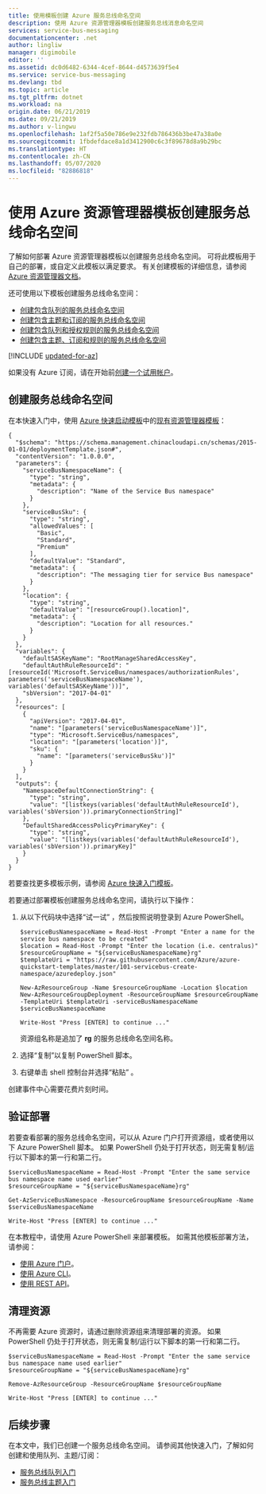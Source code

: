 ```yaml
---
title: 使用模板创建 Azure 服务总线命名空间
description: 使用 Azure 资源管理器模板创建服务总线消息命名空间
services: service-bus-messaging
documentationcenter: .net
author: lingliw
manager: digimobile
editor: ''
ms.assetid: dc0d6482-6344-4cef-8644-d4573639f5e4
ms.service: service-bus-messaging
ms.devlang: tbd
ms.topic: article
ms.tgt_pltfrm: dotnet
ms.workload: na
origin.date: 06/21/2019
ms.date: 09/21/2019
ms.author: v-lingwu
ms.openlocfilehash: 1af2f5a50e786e9e232fdb786436b3be47a38a0e
ms.sourcegitcommit: 1fbdefdace8a1d3412900c6c3f89678d8a9b29bc
ms.translationtype: HT
ms.contentlocale: zh-CN
ms.lasthandoff: 05/07/2020
ms.locfileid: "82886818"
---
```

# <a name="create-a-service-bus-namespace-by-using-an-azure-resource-manager-template"></a>使用 Azure 资源管理器模板创建服务总线命名空间

了解如何部署 Azure 资源管理器模板以创建服务总线命名空间。 可将此模板用于自己的部署，或自定义此模板以满足要求。 有关创建模板的详细信息，请参阅 [Azure 资源管理器文档](/azure/azure-resource-manager/)。

还可使用以下模板创建服务总线命名空间：

* [创建包含队列的服务总线命名空间](./service-bus-resource-manager-namespace-queue.md)
* [创建包含主题和订阅的服务总线命名空间](./service-bus-resource-manager-namespace-topic.md)
* [创建包含队列和授权规则的服务总线命名空间](./service-bus-resource-manager-namespace-auth-rule.md)
* [创建包含主题、订阅和规则的服务总线命名空间](./service-bus-resource-manager-namespace-topic-with-rule.md)

[!INCLUDE [updated-for-az](../../includes/updated-for-az.md)]

如果没有 Azure 订阅，请在开始前[创建一个试用帐户](https://www.azure.cn/pricing/1rmb-trial-full/?form-type=identityauth)。

## <a name="create-a-service-bus-namespace"></a>创建服务总线命名空间

在本快速入门中，使用 [Azure 快速启动模板](https://github.com/Azure/azure-quickstart-templates/blob/master/101-servicebus-create-namespace/azuredeploy.json)中的[现有资源管理器模板](https://azure.microsoft.com/resources/templates/)：

```
{
  "$schema": "https://schema.management.chinacloudapi.cn/schemas/2015-01-01/deploymentTemplate.json#",
  "contentVersion": "1.0.0.0",
  "parameters": {
    "serviceBusNamespaceName": {
      "type": "string",
      "metadata": {
        "description": "Name of the Service Bus namespace"
      }
    },
    "serviceBusSku": {
      "type": "string",
      "allowedValues": [
        "Basic",
        "Standard",
        "Premium"
      ],
      "defaultValue": "Standard",
      "metadata": {
        "description": "The messaging tier for service Bus namespace"
      }
    },
    "location": {
      "type": "string",
      "defaultValue": "[resourceGroup().location]",
      "metadata": {
        "description": "Location for all resources."
      }
    }
  },
  "variables": {
    "defaultSASKeyName": "RootManageSharedAccessKey",
    "defaultAuthRuleResourceId": "[resourceId('Microsoft.ServiceBus/namespaces/authorizationRules', parameters('serviceBusNamespaceName'), variables('defaultSASKeyName'))]",
    "sbVersion": "2017-04-01"
  },
  "resources": [
    {
      "apiVersion": "2017-04-01",
      "name": "[parameters('serviceBusNamespaceName')]",
      "type": "Microsoft.ServiceBus/namespaces",
      "location": "[parameters('location')]",
      "sku": {
        "name": "[parameters('serviceBusSku')]"
      }
    }
  ],
  "outputs": {
    "NamespaceDefaultConnectionString": {
      "type": "string",
      "value": "[listkeys(variables('defaultAuthRuleResourceId'), variables('sbVersion')).primaryConnectionString]"
    },
    "DefaultSharedAccessPolicyPrimaryKey": {
      "type": "string",
      "value": "[listkeys(variables('defaultAuthRuleResourceId'), variables('sbVersion')).primaryKey]"
    }
  }
}
```

若要查找更多模板示例，请参阅 [Azure 快速入门模板](https://azure.microsoft.com/resources/templates/?resourceType=Microsoft.Servicebus&pageNumber=1&sort=Popular)。

若要通过部署模板创建服务总线命名空间，请执行以下操作：

1. 从以下代码块中选择“试一试”  ，然后按照说明登录到 Azure PowerShell。

    ```
    $serviceBusNamespaceName = Read-Host -Prompt "Enter a name for the service bus namespace to be created"
    $location = Read-Host -Prompt "Enter the location (i.e. centralus)"
    $resourceGroupName = "${serviceBusNamespaceName}rg"
    $templateUri = "https://raw.githubusercontent.com/Azure/azure-quickstart-templates/master/101-servicebus-create-namespace/azuredeploy.json"

    New-AzResourceGroup -Name $resourceGroupName -Location $location
    New-AzResourceGroupDeployment -ResourceGroupName $resourceGroupName -TemplateUri $templateUri -serviceBusNamespaceName $serviceBusNamespaceName

    Write-Host "Press [ENTER] to continue ..."
    ```

    资源组名称是追加了 **rg** 的服务总线命名空间名称。

2. 选择“复制”以复制 PowerShell 脚本。 
3. 右键单击 shell 控制台并选择“粘贴”  。

创建事件中心需要花费片刻时间。

## <a name="verify-the-deployment"></a>验证部署

若要查看部署的服务总线命名空间，可以从 Azure 门户打开资源组，或者使用以下 Azure PowerShell 脚本。 如果 PowerShell 仍处于打开状态，则无需复制/运行以下脚本的第一行和第二行。

```
$serviceBusNamespaceName = Read-Host -Prompt "Enter the same service bus namespace name used earlier"
$resourceGroupName = "${serviceBusNamespaceName}rg"

Get-AzServiceBusNamespace -ResourceGroupName $resourceGroupName -Name $serviceBusNamespaceName

Write-Host "Press [ENTER] to continue ..."
```

在本教程中，请使用 Azure PowerShell 来部署模板。 如需其他模板部署方法，请参阅：

* [使用 Azure 门户](../azure-resource-manager/templates/deploy-portal.md)。
* [使用 Azure CLI](../azure-resource-manager/templates/deploy-cli.md)。
* [使用 REST API](../azure-resource-manager/templates/deploy-rest.md)。

## <a name="clean-up-resources"></a>清理资源

不再需要 Azure 资源时，请通过删除资源组来清理部署的资源。 如果 PowerShell 仍处于打开状态，则无需复制/运行以下脚本的第一行和第二行。

```
$serviceBusNamespaceName = Read-Host -Prompt "Enter the same service bus namespace name used earlier"
$resourceGroupName = "${serviceBusNamespaceName}rg"

Remove-AzResourceGroup -ResourceGroupName $resourceGroupName

Write-Host "Press [ENTER] to continue ..."
```

## <a name="next-steps"></a>后续步骤

在本文中，我们已创建一个服务总线命名空间。 请参阅其他快速入门，了解如何创建和使用队列、主题/订阅：

* [服务总线队列入门](service-bus-dotnet-get-started-with-queues.md)
* [服务总线主题入门](service-bus-dotnet-how-to-use-topics-subscriptions.md)
